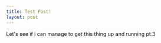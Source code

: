 ```yaml
---
title: Test Post!
layout: post
---
```


Let's see if i can manage to get this thing up and running pt.3
